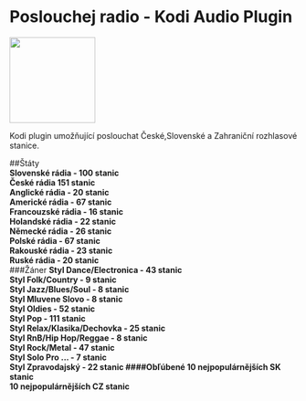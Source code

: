 # Poslouchej radio - Kodi Audio Plugin
<img src="https://i46.servimg.com/u/f46/19/40/01/67/icon11.png" style="border-width: 0" width="150" height="150" border="0">
<p>Kodi plugin umožňující poslouchat České,Slovenské a Zahraniční rozhlasové stanice.<br>

##Štáty  
<b>Slovenské rádia - 100 stanic</b><br>
<b>České rádia 151 stanic</b><br>
<b>Anglické rádia - 20 stanic</b><br>
<b>Americké rádia - 67 stanic</b><br>
<b>Francouzské rádia - 16 stanic</b><br>
<b>Holandské rádia - 22 stanic</b><br>
<b>Německé rádia - 26 stanic</b><br>
<b>Polské rádia - 67 stanic</b><br>
<b>Rakouské rádia - 23 stanic</b><br>
<b>Ruské rádia - 20 stanic</b><br>
###Žáner
<b>Styl Dance/Electronica - 43 stanic</b><br>
<b>Styl Folk/Country - 9 stanic</b><br>
<b>Styl Jazz/Blues/Soul - 8 stanic</b><br>
<b>Styl Mluvene Slovo - 8 stanic</b><br>
<b>Styl Oldies - 52 stanic</b><br>
<b>Styl Pop - 111 stanic</b><br>
<b>Styl Relax/Klasika/Dechovka - 25 stanic</b><br>
<b>Styl RnB/Hip Hop/Reggae  - 8 stanic</b><br>
<b>Styl Rock/Metal - 47 stanic</b><br>
<b>Styl Solo Pro ... - 7 stanic</b><br>
<b>Styl Zpravodajský - 22 stanic</article></div>
####Obľúbené
<b>10 nejpopulárnějších SK stanic</b><br>
<b>10 nejpopulárnějších CZ stanic</b><br>
